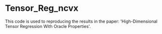 # Tensor_Reg_ncvx
This code is used to reproducing the results in the paper: 'High-Dimensional Tensor Regression With Oracle Properties'.
